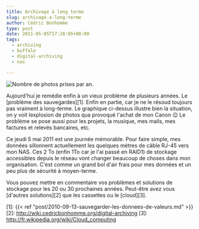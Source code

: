 ```yaml
---
title: Archivage à long terme
slug: archivage-a-long-terme
author: Cédric Bonhomme
type: post
date: 2011-05-05T17:28:05+00:00
tags:
  - archiving
  - buffalo
  - digital-archiving
  - nas

---
```

![Nombre de photos prises par an.](/images/blog/2011/05/photos-progression-per-year.png)

Aujourd'hui je remédie enfin à un vieux problème de plusieurs années.
Le [problème des sauvegardes][1]. Enfin en partie, car je ne le résoud toujours
pas vraiment à long-terme. Le graphique ci-dessus illustre bien la situation,
on y voit lexplosion de photos qua provoqué l'achat de mon Canon 😉
Le problème se pose aussi pour les projets, la musique, mes mails, mes factures
et relevés bancaires, etc.

Ce jeudi 5 mai 2011 est une journée mémorable. Pour faire simple, mes données
sillonnent actuellement les quelques mètres de câble RJ-45 vers mon NAS. Ces
2 To (enfin 1To car je l'ai passé en RAID1) de stockage accessibles depuis le
réseau vont changer beaucoup de choses dans mon organisation. C'est comme un
grand bol d'air frais pour mes données et un peu plus de sécurité à moyen-terme.

Vous pouvez mettre en commentaire vos problèmes et solutions de stockage pour
les 20 ou 30 prochaines années. Peut-être avez vous [d'autres solutions][2] que
les cassettes ou le [cloud][3].

 [1]: {{< ref "post/2010-09-13-sauvegarder-les-donnees-de-valeurs.md" >}}
 [2]: http://wiki.cedricbonhomme.org/digital-archiving
 [3]: http://fr.wikipedia.org/wiki/Cloud_computing